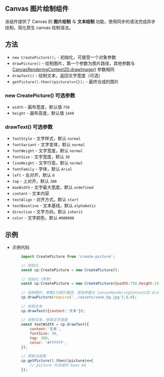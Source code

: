 ## Canvas 图片绘制组件
该组件提供了 Canvas 的 **图片绘制** 与 **文本绘制** 功能，使用同步的语法完成异步绘制，简化原生 canvas 绘制语法。

## 方法

- `new CreatePicture();` - 初始化，可接受一个对象参数
- `drawPicture()` - 绘制图片，第一个参数为图片路径，其他参数与 [CanvasRenderingContext2D.drawImage()](https://developer.mozilla.org/zh-CN/docs/Web/API/CanvasRenderingContext2D/drawImage) 参数相同
- `drawText()` - 绘制文本，返回文字宽度（可选）
- `getPicture().then((picture)=>{});` - 最终合成的图片


### new CreatePicture() 可选参数

- `width` - 画布宽度，默认值 `750`
- `height` - 画布高度，默认值 `1448`

### drawText() 可选参数

- `fontStyle` - 文字样式，默认 `normal`
- `fontVariant` - 文字变体，默认 `normal`
- `fontWeight` - 文字宽度，默认 `normal`
- `fontSize` - 文字宽度，默认 `30`
- `lineHeight` - 文字行高，默认 `normal`
- `fontFamily` - 字体，默认 `Arial`
- `left` - 左对齐，默认 `0`
- `top` - 上对齐，默认 `300`
- `maxWidth` - 文字最大宽度，默认 `undefined`
- `content` - 文本内容
- `textAlign` - 对齐方式，默认 `start`
- `textBaseline` - 文本基线，默认 `alphabetic`
- `direction` - 文字方向，默认 `inherit`
- `color` - 文字颜色，默认 `#000000`

## 示例

-  示例代码
    ```javascript
        import CreatePicture from 'create-picture';
    
        // 初始化
        const cp:CreatePicture = new CreatePicture();
        
        // 初始化（传参）
        const cp:CreatePicture = new CreatePicture({width:750,height:1448});
        
        // 绘制图片，参数1为图片路径，其他参数与 CanvasRenderingContext2D.drawImage() 参数相同
        cp.drawPicture(require('../assets/save_bg.jpg'),0,0);
        
        // 绘制文本
        cp.drawText({content:'文本'});
        
        // 绘制文本，获取文字宽度
        const textWidth = cp.drawText({
            content:'文本',
            fontSize: 30,
            top: 300,
            color: '#ffffff',
        });
        
        // 获取合成图
        cp.getPicture().then((picture)=>{
            // picture 为合成的 base 64
        });
        
    ```